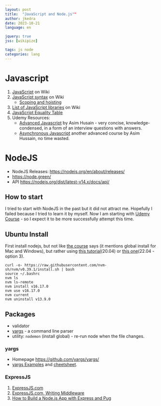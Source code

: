 ```yaml
---
layout: post
title:  "JavaScript and Node.js""
author: jkedra
date: 2023-10-21
language: en

jquery: true
jss: [wikipize]

tags: js node
categories: lang
---
```


# Javascript

1. [JavaScript](we:) on Wiki
2. [JavaScript syntax](we:) on Wiki
    * [Scoping and hoisting][1]
3. [List of JavaScript libraries](we:) on Wiki
4. [JavaScript Equality Table](https://dorey.github.io/JavaScript-Equality-Table/)
5. Udemy Resources:
    * [Advanced Javascript][2] by Asim Husain - very concise, knowledge-condensed,
      in a form of an interview questions with answers.
    * [Asynchronous Javascript][3] another advanced course by Asim Hussain,
      no time wasted.
    

# NodeJS

* NodeJS Releases: <https://nodejs.org/en/about/releases/>
* <https://node.green/>
* API <https://nodejs.org/dist/latest-v14.x/docs/api/>

## How to start

I tried to start with NodeJS in the past but it did not attract me.
Hopefully I failed because I tried to learn it by myself. Now I am
starting with [Udemy Course][n1] - so I expect it to be more successfully
attempt this time.

## Ubuntu Install

First install nodejs, but not like [the course][n1] says (it mentions
global install for Mac and Windows), but rather using [this tutorial][n2](20.04)
or [this one][n3](22.04 - option 3).

    curl -o- https://raw.githubusercontent.com/nvm-sh/nvm/v0.39.1/install.sh | bash
    source ~/.bashrc
    nvm ls
    nvm ls-remote
    nvm install v16.17.0
    nvm use v16.17.0
    nvm current
    nvm uninstall v13.9.0

## Packages

* validator
* [yargs][yargs] - a command line parser
* utility: `nodemon` (install global) - re-run node when the file changes.


### yargs

* Homepage <https://github.com/yargs/yargs/>
* [yargs Examples][yrgs-exmp] and [cheetsheet][yrgs-cs].

### ExpressJS

1. [ExpressJS.com](http://expressjs.com/en/api.htm#res.end)
1. [ExpressJS.com, Writing Middleware](http://expressjs.com/en/guide/writing-middleware.html)
2. [How to Build a Node.js App with Express and Pug](http://betterstack.com/community/guides/scaling-nodejs/build-nodejs-application-express-pug/)

[n1]: https://www.udemy.com/the-complete-nodejs-developer-course-2
[n2]: https://www.digitalocean.com/community/tutorials/how-to-install-node-js-on-ubuntu-20-04
[n3]: https://www.digitalocean.com/community/tutorials/how-to-install-node-js-on-ubuntu-22-04
[yargs]: https://github.com/yargs/yargs/
[yrgs-exmp]: https://github.com/yargs/yargs/blob/master/docs/examples.md
[yrgs-cs]: https://github.com/yargs/yargs/wiki



[1]: https://en.wikipedia.org/wiki/JavaScript_syntax#Scoping_and_hoisting
[2]: https://www.udemy.com/course/javascript-advanced/
[3]: https://www.udemy.com/course/asynchronous-javascript/

